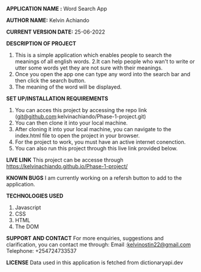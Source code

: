 **APPLICATION NAME :** Word Search App

**AUTHOR NAME:** Kelvin Achiando

**CURRENT VERSION DATE:** 25-06-2022


**DESCRIPTION OF PROJECT**
1. This is a simple application which enables people to search the meanings of all english words. 
2.It can help people who wan't to write or utter some words yet they are not sure with their meanings.
3. Once you open the app one can type any word into the search bar and then click the search button.
4. The meaning of the word will be displayed.

**SET UP/INSTALLATION REQUIREMENTS**
 1. You can acces this project by accessing the repo link (git@github.com:kelvinachiando/Phase-1-project.git)
 2. You can then clone it into your local machine.
 3. After cloning it into your local machine, you can navigate to the index.html file to open the project in your browser.
 4. For the project to work, you must have an active internet conenction.
 5. You can also run this project through this live link provided below.

**LIVE LINK**
This project can be accesse through https://kelvinachiando.github.io/Phase-1-project/

**KNOWN BUGS**
I am currently working on a refersh button to add to the application.

**TECHNOLOGIES USED**
1. Javascript
2. CSS
3. HTML
4. The DOM


**SUPPORT AND CONTACT** 
For more enquiries, suggestions and clarification, you can contact me through:
Email :kelvinostin22@gmail.com
Telephone: +254724733537

**LICENSE**
Data used in this application is fetched from dictionaryapi.dev
